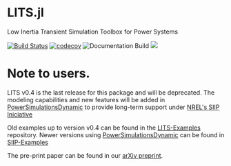 # LITS.jl
Low Inertia Transient Simulation Toolbox for Power Systems

[![Build Status](https://travis-ci.com/Energy-MAC/LITS.jl.svg?branch=master)](https://travis-ci.com/Energy-MAC/LITS.jl)
[![codecov](https://codecov.io/gh/Energy-MAC/LITS.jl/branch/master/graph/badge.svg)](https://codecov.io/gh/Energy-MAC/LITS.jl)
![Documentation Build](https://github.com/Energy-MAC/LITS.jl/workflows/Documentation/badge.svg)
[![](https://img.shields.io/badge/docs-latest-blue.svg)](https://energy-mac.github.io/LITS.jl/latest)

# Note to users.

LITS v0.4 is the last release for this package and will be deprecated. The modeling capabilities and new features will be added
in [PowerSimulationsDynamic](https://github.com/NREL-SIIP/PowerSimulationsDynamic.jl) to provide long-term support
under [NREL's SIIP Iniciative](https://github.com/NREL-SIIP)

Old examples up to version v0.4 can be found in the [LITS-Examples](https://github.com/Energy-MAC/LITS-Examples)  repository. Newer versions using [PowerSimulationsDynamic](https://github.com/NREL-SIIP/PowerSimulationsDynamic.jl) can be found in [SIIP-Examples](https://github.com/NREL-SIIP/SIIPExamples.jl)

The pre-print paper can be found in our [arXiv preprint](https://arxiv.org/abs/2003.02957).
